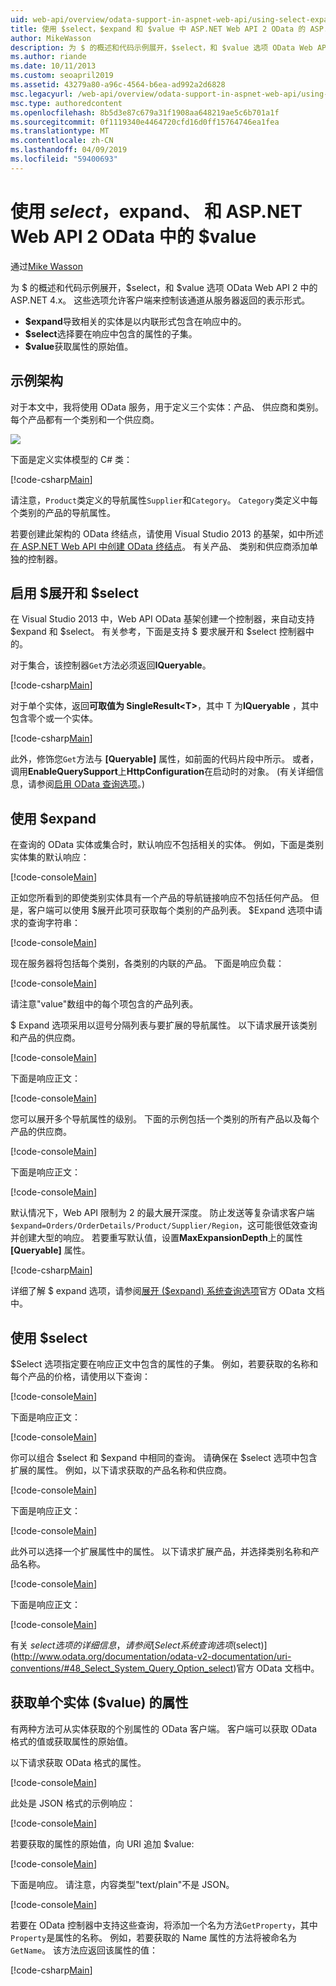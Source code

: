 ```yaml
---
uid: web-api/overview/odata-support-in-aspnet-web-api/using-select-expand-and-value
title: 使用 $select，$expand 和 $value 中 ASP.NET Web API 2 OData 的 ASP.NET 4.x
author: MikeWasson
description: 为 $ 的概述和代码示例展开，$select，和 $value 选项 OData Web API 2 中的 ASP.NET 4.x。
ms.author: riande
ms.date: 10/11/2013
ms.custom: seoapril2019
ms.assetid: 43279a80-a96c-4564-b6ea-ad992a2d6828
msc.legacyurl: /web-api/overview/odata-support-in-aspnet-web-api/using-select-expand-and-value
msc.type: authoredcontent
ms.openlocfilehash: 8b5d3e87c679a31f1908aa648219ae5c6b701a1f
ms.sourcegitcommit: 0f1119340e4464720cfd16d0ff15764746ea1fea
ms.translationtype: MT
ms.contentlocale: zh-CN
ms.lasthandoff: 04/09/2019
ms.locfileid: "59400693"
---
```

# <a name="using-select-expand-and-value-in-aspnet-web-api-2-odata"></a>使用 $select，$expand、 和 ASP.NET Web API 2 OData 中的 $value

通过[Mike Wasson](https://github.com/MikeWasson)

为 $ 的概述和代码示例展开，$select，和 $value 选项 OData Web API 2 中的 ASP.NET 4.x。 这些选项允许客户端来控制该通道从服务器返回的表示形式。

- **$expand**导致相关的实体是以内联形式包含在响应中的。
- **$select**选择要在响应中包含的属性的子集。
- **$value**获取属性的原始值。

## <a name="example-schema"></a>示例架构

对于本文中，我将使用 OData 服务，用于定义三个实体：产品、 供应商和类别。 每个产品都有一个类别和一个供应商。

![](using-select-expand-and-value/_static/image1.png)

下面是定义实体模型的 C# 类：

[!code-csharp[Main](using-select-expand-and-value/samples/sample1.cs)]

请注意，`Product`类定义的导航属性`Supplier`和`Category`。 `Category`类定义中每个类别的产品的导航属性。

若要创建此架构的 OData 终结点，请使用 Visual Studio 2013 的基架，如中所述[在 ASP.NET Web API 中创建 OData 终结点](odata-v3/creating-an-odata-endpoint.md)。 有关产品、 类别和供应商添加单独的控制器。

## <a name="enabling-expand-and-select"></a>启用 $展开和 $select

在 Visual Studio 2013 中，Web API OData 基架创建一个控制器，来自动支持 $expand 和 $select。 有关参考，下面是支持 $ 要求展开和 $select 控制器中的。

对于集合，该控制器`Get`方法必须返回**IQueryable**。

[!code-csharp[Main](using-select-expand-and-value/samples/sample2.cs)]

对于单个实体，返回**可取值为 SingleResult&lt;T&gt;**，其中 T 为**IQueryable** ，其中包含零个或一个实体。

[!code-csharp[Main](using-select-expand-and-value/samples/sample3.cs)]

此外，修饰您`Get`方法与 **[Queryable]** 属性，如前面的代码片段中所示。 或者，调用**EnableQuerySupport**上**HttpConfiguration**在启动时的对象。 (有关详细信息，请参阅[启用 OData 查询选项](supporting-odata-query-options.md#enable)。)

## <a name="using-expand"></a>使用 $expand

在查询的 OData 实体或集合时，默认响应不包括相关的实体。 例如，下面是类别实体集的默认响应：

[!code-console[Main](using-select-expand-and-value/samples/sample4.cmd)]

正如您所看到的即使类别实体具有一个产品的导航链接响应不包括任何产品。 但是，客户端可以使用 $展开此项可获取每个类别的产品列表。 $Expand 选项中请求的查询字符串：

[!code-console[Main](using-select-expand-and-value/samples/sample5.cmd)]

现在服务器将包括每个类别，各类别的内联的产品。 下面是响应负载：

[!code-console[Main](using-select-expand-and-value/samples/sample6.cmd)]

请注意"value"数组中的每个项包含的产品列表。

$ Expand 选项采用以逗号分隔列表与要扩展的导航属性。 以下请求展开该类别和产品的供应商。

[!code-console[Main](using-select-expand-and-value/samples/sample7.cmd)]

下面是响应正文：

[!code-console[Main](using-select-expand-and-value/samples/sample8.cmd)]

您可以展开多个导航属性的级别。 下面的示例包括一个类别的所有产品以及每个产品的供应商。

[!code-console[Main](using-select-expand-and-value/samples/sample9.cmd)]

下面是响应正文：

[!code-console[Main](using-select-expand-and-value/samples/sample10.cmd)]

默认情况下，Web API 限制为 2 的最大展开深度。 防止发送等复杂请求客户端`$expand=Orders/OrderDetails/Product/Supplier/Region`，这可能很低效查询并创建大型的响应。 若要重写默认值，设置**MaxExpansionDepth**上的属性 **[Queryable]** 属性。

[!code-csharp[Main](using-select-expand-and-value/samples/sample11.cs)]

详细了解 $ expand 选项，请参阅[展开 ($expand) 系统查询选项](http://www.odata.org/documentation/odata-v2-documentation/uri-conventions/#46_Expand_System_Query_Option_expand)官方 OData 文档中。

## <a name="using-select"></a>使用 $select

$Select 选项指定要在响应正文中包含的属性的子集。 例如，若要获取的名称和每个产品的价格，请使用以下查询：

[!code-console[Main](using-select-expand-and-value/samples/sample12.cmd)]

下面是响应正文：

[!code-console[Main](using-select-expand-and-value/samples/sample13.cmd)]

你可以组合 $select 和 $expand 中相同的查询。 请确保在 $select 选项中包含扩展的属性。 例如，以下请求获取的产品名称和供应商。

[!code-console[Main](using-select-expand-and-value/samples/sample14.cmd)]

下面是响应正文：

[!code-console[Main](using-select-expand-and-value/samples/sample15.cmd)]

此外可以选择一个扩展属性中的属性。 以下请求扩展产品，并选择类别名称和产品名称。

[!code-console[Main](using-select-expand-and-value/samples/sample16.cmd)]

下面是响应正文：

[!code-console[Main](using-select-expand-and-value/samples/sample17.cmd)]

有关 $select 选项的详细信息，请参阅[Select 系统查询选项 ($select)](http://www.odata.org/documentation/odata-v2-documentation/uri-conventions/#48_Select_System_Query_Option_select)官方 OData 文档中。

## <a name="getting-individual-properties-of-an-entity-value"></a>获取单个实体 ($value) 的属性

有两种方法可从实体获取的个别属性的 OData 客户端。 客户端可以获取 OData 格式的值或获取属性的原始值。

以下请求获取 OData 格式的属性。

[!code-console[Main](using-select-expand-and-value/samples/sample18.cmd)]

此处是 JSON 格式的示例响应：

[!code-console[Main](using-select-expand-and-value/samples/sample19.cmd)]

若要获取的属性的原始值，向 URI 追加 $value:

[!code-console[Main](using-select-expand-and-value/samples/sample20.cmd)]

下面是响应。 请注意，内容类型"text/plain"不是 JSON。

[!code-console[Main](using-select-expand-and-value/samples/sample21.cmd)]

若要在 OData 控制器中支持这些查询，将添加一个名为方法`GetProperty`，其中`Property`是属性的名称。 例如，若要获取的 Name 属性的方法将被命名为`GetName`。 该方法应返回该属性的值：

[!code-csharp[Main](using-select-expand-and-value/samples/sample22.cs)]
